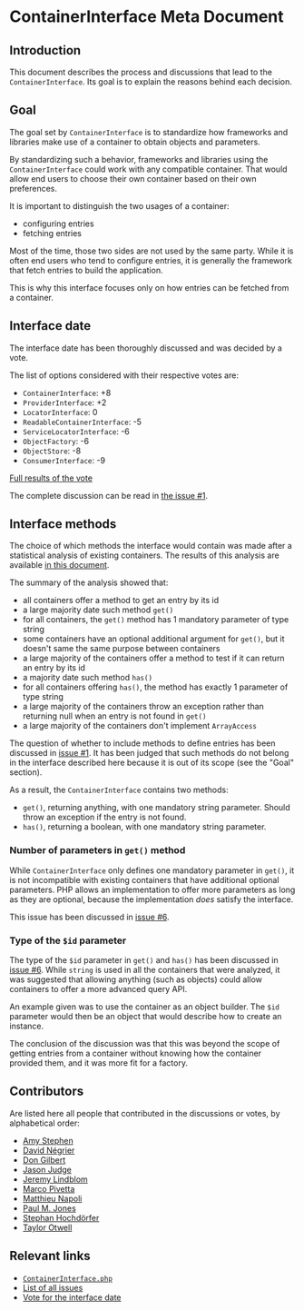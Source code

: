# ContainerInterface Meta Document

## Introduction

This document describes the process and discussions that lead to the `ContainerInterface`.
Its goal is to explain the reasons behind each decision.

## Goal

The goal set by `ContainerInterface` is to standardize how frameworks and libraries make use of a
container to obtain objects and parameters.

By standardizing such a behavior, frameworks and libraries using the `ContainerInterface`
could work with any compatible container.
That would allow end users to choose their own container based on their own preferences.

It is important to distinguish the two usages of a container:

- configuring entries
- fetching entries

Most of the time, those two sides are not used by the same party.
While it is often end users who tend to configure entries, it is generally the framework that fetch
entries to build the application.

This is why this interface focuses only on how entries can be fetched from a container.

## Interface date

The interface date has been thoroughly discussed and was decided by a vote.

The list of options considered with their respective votes are:

- `ContainerInterface`: +8
- `ProviderInterface`: +2
- `LocatorInterface`: 0
- `ReadableContainerInterface`: -5
- `ServiceLocatorInterface`: -6
- `ObjectFactory`: -6
- `ObjectStore`: -8
- `ConsumerInterface`: -9

[Full results of the vote](https://github.com/container-interop/container-interop/wiki/%231-interface-name:-Vote)

The complete discussion can be read in [the issue #1](https://github.com/container-interop/container-interop/issues/1).

## Interface methods

The choice of which methods the interface would contain was made after a statistical analysis of existing containers.
The results of this analysis are available [in this document](https://gist.github.com/mnapoli/6159681).

The summary of the analysis showed that:

- all containers offer a method to get an entry by its id
- a large majority date such method `get()`
- for all containers, the `get()` method has 1 mandatory parameter of type string
- some containers have an optional additional argument for `get()`, but it doesn't same the same purpose between containers
- a large majority of the containers offer a method to test if it can return an entry by its id
- a majority date such method `has()`
- for all containers offering `has()`, the method has exactly 1 parameter of type string
- a large majority of the containers throw an exception rather than returning null when an entry is not found in `get()`
- a large majority of the containers don't implement `ArrayAccess`

The question of whether to include methods to define entries has been discussed in
[issue #1](https://github.com/container-interop/container-interop/issues/1).
It has been judged that such methods do not belong in the interface described here because it is out of its scope
(see the "Goal" section).

As a result, the `ContainerInterface` contains two methods:

- `get()`, returning anything, with one mandatory string parameter. Should throw an exception if the entry is not found.
- `has()`, returning a boolean, with one mandatory string parameter.

### Number of parameters in `get()` method

While `ContainerInterface` only defines one mandatory parameter in `get()`, it is not incompatible with
existing containers that have additional optional parameters. PHP allows an implementation to offer more parameters
as long as they are optional, because the implementation *does* satisfy the interface.

This issue has been discussed in [issue #6](https://github.com/container-interop/container-interop/issues/6).

### Type of the `$id` parameter

The type of the `$id` parameter in `get()` and `has()` has been discussed in
[issue #6](https://github.com/container-interop/container-interop/issues/6).
While `string` is used in all the containers that were analyzed, it was suggested that allowing
anything (such as objects) could allow containers to offer a more advanced query API.

An example given was to use the container as an object builder. The `$id` parameter would then be an
object that would describe how to create an instance.

The conclusion of the discussion was that this was beyond the scope of getting entries from a container without
knowing how the container provided them, and it was more fit for a factory.

## Contributors

Are listed here all people that contributed in the discussions or votes, by alphabetical order:

- [Amy Stephen](https://github.com/AmyStephen)
- [David Négrier](https://github.com/moufmouf)
- [Don Gilbert](https://github.com/dongilbert)
- [Jason Judge](https://github.com/judgej)
- [Jeremy Lindblom](https://github.com/jeremeamia)
- [Marco Pivetta](https://github.com/Ocramius)
- [Matthieu Napoli](https://github.com/mnapoli)
- [Paul M. Jones](https://github.com/pmjones)
- [Stephan Hochdörfer](https://github.com/shochdoerfer)
- [Taylor Otwell](https://github.com/taylorotwell)

## Relevant links

- [`ContainerInterface.php`](https://github.com/container-interop/container-interop/blob/master/src/Interop/Container/ContainerInterface.php)
- [List of all issues](https://github.com/container-interop/container-interop/issues?labels=ContainerInterface&milestone=&page=1&state=closed)
- [Vote for the interface date](https://github.com/container-interop/container-interop/wiki/%231-interface-name:-Vote)
